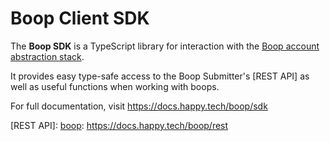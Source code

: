 # Boop Client SDK

The **Boop SDK** is a TypeScript library for interaction with the [Boop account abstraction stack][boop].

It provides easy type-safe access to the Boop Submitter's [REST API] as well as useful functions when working with
boops.

For full documentation, visit https://docs.happy.tech/boop/sdk

[boop]: https://docs.happy.tech/boop
[REST API]: [boop]: https://docs.happy.tech/boop/rest
